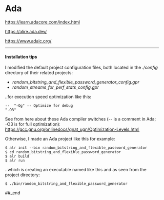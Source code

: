 # Ada

https://learn.adacore.com/index.html

https://alire.ada.dev/

https://www.adaic.org/

---

#### Installation tips

I modified the default project configuration files, both located in the _./config_ directory of their related projects:

- _random_bitstring_and_flexible_password_generator_config.gpr_
- _random_streams_for_perf_stats_config.gpr_

..for execution speed optimization like this:

```
--  "-Og" -- Optimize for debug
"-O3"
```

See from here about these Ada compiler switches (-- is a comment in Ada; -O3 is for full optimization): https://gcc.gnu.org/onlinedocs/gnat_ugn/Optimization-Levels.html

Otherwise, I made an Ada project like this for example:

```
$ alr init --bin random_bitstring_and_flexible_password_generator
$ cd random_bitstring_and_flexible_password_generator
$ alr build
$ alr run
```

..which is creating an executable named like this and as seen from the project directory:

```
$ ./bin/random_bitstring_and_flexible_password_generator
```

##_end
